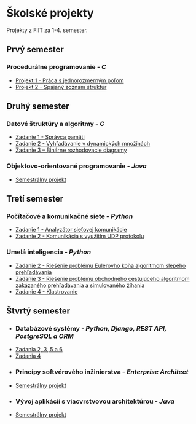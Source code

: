 # Školské projekty
Projekty z FIIT za 1-4. semester.

## Prvý semester
### Procedurálne programovanie *- C*
- [Projekt 1 - Práca s jednorozmerným poľom](https://github.com/DavidPenta/skolske_projekty/tree/main/Procedur%C3%A1lne%20programovanie/Projekt%201%20-%20Pr%C3%A1ca%20s%20jednorozmern%C3%BDm%20po%C4%BEom)
- [Projekt 2 - Spájaný zoznam štruktúr](https://github.com/DavidPenta/skolske_projekty/tree/main/Procedur%C3%A1lne%20programovanie/Projekt%202%20-%20Sp%C3%A1jan%C3%BD%20zoznam%20%C5%A1trukt%C3%BAr)

## Druhý semester
### Datové štruktúry a algoritmy *- C*
- [Zadanie 1 - Správca pamäti](https://github.com/DavidPenta/skolske_projekty/tree/main/Datov%C3%A9%20%C5%A1trukt%C3%BAry%20a%20algoritmy/Zadanie%201%20-%20Spr%C3%A1vca%20pam%C3%A4ti)
- [Zadanie 2 - Vyhľadávanie v dynamických množinách](https://github.com/DavidPenta/skolske_projekty/tree/main/Datov%C3%A9%20%C5%A1trukt%C3%BAry%20a%20algoritmy/Zadanie%202%20-%20Vyh%C4%BEad%C3%A1vanie%20v%20dynamick%C3%BDch%20mno%C5%BEin%C3%A1ch)
- [Zadanie 3 – Binárne rozhodovacie diagramy](https://github.com/DavidPenta/skolske_projekty/tree/main/Datov%C3%A9%20%C5%A1trukt%C3%BAry%20a%20algoritmy/Zadanie%203%20%E2%80%93%20Bin%C3%A1rne%20rozhodovacie%20diagramy)

### Objektovo-orientované programovanie *- Java*
- [Semestrálny projekt](https://github.com/DavidPenta/skolske_projekty/tree/main/Objektovo-orientovan%C3%A9%20programovanie)

## Tretí semester
### Počítačové a komunikačné siete *- Python*
- [Zadanie 1 - Analyzátor sieťovej komunikácie](https://github.com/DavidPenta/skolske_projekty/tree/main/Po%C4%8D%C3%ADta%C4%8Dov%C3%A9%20a%20komunika%C4%8Dn%C3%A9%20siete/Zadanie%201%20-%20Analyz%C3%A1tor%20sie%C5%A5ovej%20komunik%C3%A1cie)
- [Zadanie 2 - Komunikácia s využitím UDP protokolu](https://github.com/DavidPenta/skolske_projekty/tree/main/Po%C4%8D%C3%ADta%C4%8Dov%C3%A9%20a%20komunika%C4%8Dn%C3%A9%20siete/Zadanie%202%20-%20Komunik%C3%A1cia%20s%20vyu%C5%BEit%C3%ADm%20UDP%20protokolu)

### Umelá inteligencia *- Python*
- [Zadanie 2 - Riešenie problému Eulerovho koňa algoritmom slepého prehľadávania](https://github.com/DavidPenta/skolske_projekty/tree/main/Umel%C3%A1%20inteligencia/Zadanie%202%20-%20Rie%C5%A1enie%20probl%C3%A9mu%20Eulerovho%20ko%C5%88a%20algoritmom%20slep%C3%A9ho%20preh%C4%BEad%C3%A1vania)
- [Zadanie 3 - Riešenie problému obchodného cestujúceho algoritmom zakázaného prehľadávania a simulovaného žíhania](https://github.com/DavidPenta/skolske_projekty/tree/main/Umel%C3%A1%20inteligencia/Zadanie%203%20-%20Rie%C5%A1enie%20probl%C3%A9mu%20obchodn%C3%A9ho%20cestuj%C3%BAceho%20algoritmov%20zak%C3%A1zan%C3%A9ho%20preh%C4%BEad%C3%A1vania%20a%20simulovan%C3%A9ho%20%C5%BE%C3%ADhania)
- [Zadanie 4 - Klastrovanie](https://github.com/DavidPenta/skolske_projekty/tree/main/Umel%C3%A1%20inteligencia/Zadanie%204%20-%20Klastrovanie)
## Štvrtý semester
- ### Databázové systémy *- Python, Django, REST API, PostgreSQL a ORM*
- [Zadania 2, 3, 5 a 6](https://github.com/DavidPenta/skolske_projekty/tree/main/Datab%C3%A1zov%C3%A9%20syst%C3%A9my/Zadania%202%2C%203%2C%205%20a%206)
- [Zadania 4](https://github.com/DavidPenta/skolske_projekty/tree/main/Datab%C3%A1zov%C3%A9%20syst%C3%A9my/Zadanie%204)
- ### Princípy softvérového inžinierstva *- Enterprise Architect*
- [Semestrálny projekt](https://github.com/DavidPenta/skolske_projekty/tree/main/Princ%C3%ADpy%20softv%C3%A9rov%C3%A9ho%20in%C5%BEinierstva)
- ### Vývoj aplikácií s viacvrstvovou architektúrou *- Java*
- [Semestrálny projekt](https://github.com/DavidPenta/skolske_projekty/tree/main/V%C3%BDvoj%20aplik%C3%A1ci%C3%AD%20s%20viacvrstvovou%20architekt%C3%BArou)